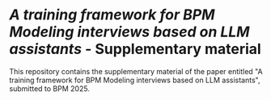 # *A training framework for BPM Modeling interviews based on LLM assistants* - Supplementary material

This repository contains the supplementary material of the paper entitled "A training framework for BPM Modeling interviews based on LLM assistants", submitted to BPM 2025. 


